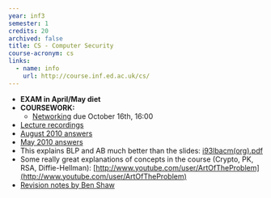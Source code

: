 ```yaml
---
year: inf3
semester: 1
credits: 20
archived: false
title: CS - Computer Security
course-acronym: cs
links:
  - name: info
    url: http://course.inf.ed.ac.uk/cs/
---
```


- **EXAM in April/May diet**
- **COURSEWORK:**
  - [Networking](http://www.inf.ed.ac.uk/teaching/courses/cs/1718/pracs/networking-cw.pdf) due October 16th, 16:00
- [Lecture recordings](https://echo360.org.uk/section/25caf1e5-172e-424e-8490-d6bb4a93b904/home) 
- [August 2010 answers](http://mess.ninjalith.com/cs/exams/2010_resit)
- [May 2010 answers](https://docs.google.com/document/d/1u0d0ybDWt_V0Of9sZMqxwg1tyuVzsdKAkrx6Wq31FK8/edit?usp=sharing)
- This explains BLP and AB much better than the slides: [i93lbacm(org).pdf](http://profsandhu.com/journals/computer/i93lbacm(org).pdf)
- Some really great explanations of concepts in the course (Crypto, PK, RSA, Diffie-Hellman): [http://www.youtube.com/user/ArtOfTheProblem](http://www.youtube.com/user/ArtOfTheProblem)
- [Revision notes by Ben Shaw](https://github.com/benshaaw/revision/tree/master/CS)
